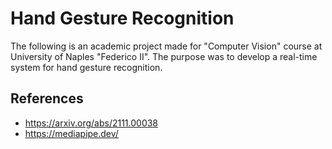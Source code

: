 # Hand Gesture Recognition
The following is an academic project made for "Computer Vision" course at University of Naples "Federico II". The purpose was to develop a real-time system for hand gesture recognition. 

## References

- https://arxiv.org/abs/2111.00038
- https://mediapipe.dev/
